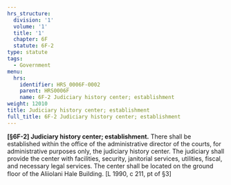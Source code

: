 ```yaml
---
hrs_structure:
  division: '1'
  volume: '1'
  title: '1'
  chapter: 6F
  statute: 6F-2
type: statute
tags:
  - Government
menu:
  hrs:
    identifier: HRS_0006F-0002
    parent: HRS0006F
    name: 6F-2 Judiciary history center; establishment
weight: 12010
title: Judiciary history center; establishment
full_title: 6F-2 Judiciary history center; establishment
---
```

**[§6F-2] Judiciary history center; establishment.** There shall be established within the office of the administrative director of the courts, for administrative purposes only, the judiciary history center. The judiciary shall provide the center with facilities, security, janitorial services, utilities, fiscal, and necessary legal services. The center shall be located on the ground floor of the Aliiolani Hale Building. [L 1990, c 211, pt of §3]
